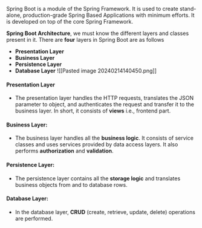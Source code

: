Spring Boot is a module of the Spring Framework. It is used to create stand-alone, production-grade Spring Based Applications with minimum efforts. It is developed on top of the core Spring Framework.

**Spring Boot Architecture**, we must know the different layers and classes present in it. There are **four** layers in Spring Boot are as follows

- **Presentation Layer**
- **Business Layer**
- **Persistence Layer**
- **Database Layer**
![[Pasted image 20240214140450.png]]

#### Presentation Layer
- The presentation layer handles the HTTP requests, translates the JSON parameter to object, and authenticates the request and transfer it to the business layer. In short, it consists of **views** i.e., frontend part.
#### **Business Layer:**
- The business layer handles all the **business logic**. It consists of service classes and uses services provided by data access layers. It also performs **authorization** and **validation**.
#### **Persistence Layer:**
- The persistence layer contains all the **storage logic** and translates business objects from and to database rows.
#### **Database Layer:**
- In the database layer, **CRUD** (create, retrieve, update, delete) operations are performed.
